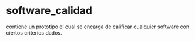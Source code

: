 # software_calidad
contiene un prototipo el cual se encarga de calificar cualquier software con ciertos criterios dados.
